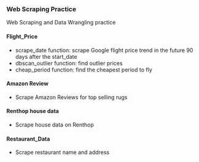 ### Web Scraping Practice

Web Scraping and Data Wrangling practice

#### Flight_Price
- scrape_date function: scrape Google flight price trend in the future 90 days after the start_date
- dbscan_outlier function: find outlier prices
- cheap_period function: find the cheapest period to fly

#### Amazon Review

- Scrape Amazon Reviews for top selling rugs

#### Renthop house data

- Scrape house data on Renthop

#### Restaurant_Data

- Scrape restaurant name and address
